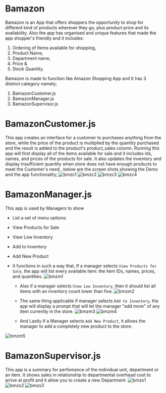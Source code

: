 # Bamazon
Bamazon is an App that offers shoppers the opportunity to shop for different kind of products wherever they go, plus product price and its availability. Also the app has organised and unique features that made the app shopper's friendly and it includes:
1. Ordering of Items available for shopping,
2. Product Name,
3. Department name,
4. Price &
5. Stock Quantity.

Bamazon is made to function like Amazon Shopping App and  It has 3 distinct category namely;
1. BamazonCustomer.js
2. BamazonManager.js
3. BamazonSupervisor.js

# BamazonCustomer.js
 This app creates an interface for a customer to purchases anything from the store, while the price of the product is multiplied by the quantity purchased and the result is added to the product's product_sales column. Running this app will first display all of the items available for sale and it includes ids, names, and prices of the products for sale. It also updates the inventory and display insufficient quantity when store does not have enough products to meet the Customer's need.. below are the screen shots showing the Demo and the app functionality;
![bmzc1](Assets/bmzc1.png)
![bmzc2](Assets/bmzc2.png)
![bmzc3](Assets/bmzc3.png)
![bmzc4](Assets/bmzc4.png)

# BamazonManager.js
This app is used by Managers to show

* List a set of menu options:

* View Products for Sale
    
 * View Low Inventory
    
 * Add to Inventory
    
* Add New Product

* It functions in such a way that, If a manager selects `View Products for Sale`, the app will list every available item: the item IDs, names, prices, and quantities.
 ![bmzm1](Assets/bmzm1.png)

  * Also if a manager selects `View Low Inventory`, then it should list all items with an inventory count lower than five.
![bmzm2](Assets/bmzm2.png)

  * The same thing applicable if  manager selects `Add to Inventory`, the app will display a prompt that will let the manager "add more" of any item currently in the store.
  ![bmzm3](Assets/bmzm3.png)
  ![bmzm4](Assets/bmzm4.png)

  * And Lastly if a Manager selects `Add New Product`, it allows the manager to add a completely new product to the store.

![bmzm5](Assets/bmzm5.png)

# BamazonSupervisor.js
This app is a summary for perfomance of the individual unit, department or an item. It shows sales in relationship to departmental overhead cost to arrive at profit and it allow you to create a new Department.
![bmzs1](Assets/bmzs1.png)
![bmzs2](Assets/bmzs2.png)
![bmzs3](Assets/bmzs3.png)